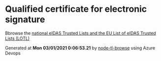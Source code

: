 # Qualified certificate for electronic signature 
 Bbrowse the [national eIDAS Trusted Lists and the EU List of eIDAS Trusted Lists (LOTL)](https://webgate.ec.europa.eu/tl-browser/#/) 
 
 
Generated at **Mon 03/01/2021  0:06:53.21** by [node-tl-browse](https://github.com/ymedlop/node-tl-browser) using Azure Devops 
